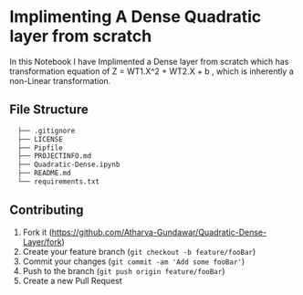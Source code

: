 # Implimenting A Dense Quadratic layer from scratch

In this Notebook I have Implimented a Dense layer from scratch which has transformation equation of Z = WT1.X^2 + WT2.X + b , which is inherently a non-Linear transformation.

## File Structure

```markdown
  ├── .gitignore               
  ├── LICENSE                  
  ├── Pipfile                  
  ├── PROJECTINFO.md           
  ├── Quadratic-Dense.ipynb    
  ├── README.md                
  └── requirements.txt         

```

## Contributing

1. Fork it (<https://github.com/Atharva-Gundawar/Quadratic-Dense-Layer/fork>)
2. Create your feature branch (`git checkout -b feature/fooBar`)
3. Commit your changes (`git commit -am 'Add some fooBar'`)
4. Push to the branch (`git push origin feature/fooBar`)
5. Create a new Pull Request
